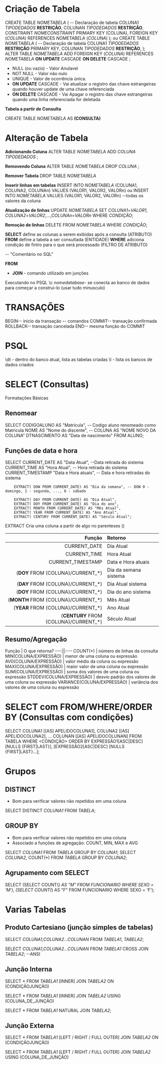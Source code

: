 # **Criação de Tabela**

CREATE TABLE *NOMETABELA* (       -- Declaração de tabela
COLUNA1 *TIPODEDADOS* **RESTRIÇÃO**,
COLUNAN *TIPODEDADOS* **RESTRIÇÃO**,
CONSTRAINT *NOMECONSTRAINT* PRIMARY KEY (COLUNA),
FOREIGN KEY (*COLUNA*) REFERENCES *NOMETABELA* (*COLUNA*)
);
ou
CREATE TABLE *NOMETABELA* (       -- Declaração de tabela
COLUNA1 *TIPODEDADOS* **RESTRIÇÃO** PRIMARY KEY,
COLUNAN *TIPODEDADOS* **RESTRIÇÃO**,
);
ALTER TABLE *NOMETABELA* ADD FOREIGN KEY (*COLUNA*) REFERENCES *NOMETABELA* **ON UPDATE** CASCADE **ON DELETE** CASCADE ;

 - NULL (ou vazio) - Valor Anulavel
 - NOT NULL - Valor não nulo
 - UNIQUE - Valor de ocorrência única.
 - **ON UPDATE** CASCADE  - Vai atualizar o registro das chave estrangeiras quando houver update de uma chave referenciada
 - **ON DELETE** CASCADE - Vai Apagar o registro das chave estrangeiras quando uma linha referenciada for deletada

**Tabela a partir de Consulta**

CREATE TABLE *NOMETABELA* AS **(CONSULTA)**


# **Alteração de Tabela**
**Adicionando Coluna**
ALTER TABLE *NOMETABELA* ADD *COLUNA TIPODEDADOS* ;

**Removendo Coluna**
ALTER TABLE *NOMETABELA* DROP *COLUNA* ;

**Remover Tabela**
DROP TABLE *NOMETABELA*

**Inserir linhas em tabelas**
INSERT INTO *NOMETABELA* (COLUNA1, COLUNA2, COLUNAn) VALUES (VALOR1, VALOR2, VALORn)
ou
INSERT INTO *NOMETABELA* VALUES (VALOR1, VALOR2, VALORn) --todas os valores da coluna

**Atualização de linhas**
UPDATE *NOMETABELA*
SET *COLUNA1*=*VALOR1*, *COLUNA2*=*VALOR2*,…,*COLUNAn*=*VALORn*
WHERE *CONDIÇÃO*;

**Remoção de linhas**
DELETE FROM *NOMETABELA*
WHERE *CONDIÇÃO*;

**SELECT** define as colunas a serem exibidas após a consulta (ATRIBUTO)
**FROM** define a tabela a ser consultada (ENTIDADE)
**WHERE** adiciona condição de fintro para o que será processado (FILTRO DE ATRIBUTO)

-- "Comentário no SQL"

**FROM**
 - **JOIN** - comando utilizado em junções

Executando no PSQL
\c *nomedatabase*- se conecta ao banco de dados para começar a construi-lo (usar tudo minusculo)

# TRANSAÇÕES
BEGIN-- início da transação
-- comandos
COMMIT-- transação confirmada
ROLLBACK-- transação cancelada
END-- mesma função do COMMIT

# PSQL
\dt - dentro do banco atual, lista as tabelas criadas
\l  - lista os bancos de dados criados

# SELECT (Consultas) 
Formatações Básicas

## Renomear
SELECT CODIGOALUNO AS "Matrícula", -- Codigo aluno renomeado como Matricula
        NOME AS "Nome do discente", -- COLUNA AS "NOME NOVO DA COLUNA"
        DTNASCIMENTO AS "Data de nascimento"
FROM ALUNO;

## Funções de data e hora
SELECT CURRENT_DATE AS "Data Atual", --Data retirada do sistema
        CURRENT_TIME AS "Hora Atual", -- Hora retirada do sistema
        CURRENT_TIMESTAMP "Data e Hora atuais", -- Data e hora retiradas do sistema

        EXTRACT( DOW FROM CURRENT_DATE) AS "Dia da semana", -- DOW 0 - domingo, 1 - segunda, ..., 6 - sábado

        EXTRACT( DAY FROM CURRENT_DATE) AS "Dia Atual",
        EXTRACT( DOY FROM CURRENT_DATE) AS "Dia do ano",
        EXTRACT( MONTH FROM CURRENT_DATE) AS "Mês Atual",
        EXTRACT( YEAR FROM CURRENT_DATE) AS "Ano Atual",
        EXTRACT( CENTURY FROM CURRENT_DATE) AS "Século Atual";

EXTRACT Cria uma coluna a partir de algo no parenteses ()

Função | Retorno
---:|:---
CURRENT_DATE | Dia Atual
CURRENT_TIME | Hora Atual
CURRENT_TIMESTAMP | Data e Hora atuais
(**DOY** FROM (COLUNA)/CURRENT_*) | Dia da semana sistema
(**DAY** FROM (COLUNA)/CURRENT_*) | Dia Atual sistema
(**DOY** FROM (COLUNA)/CURRENT_*) | Dia do ano sistema 
(**MONTH** FROM (COLUNA)/CURRENT_*) | Mês Atual
(**YEAR** FROM (COLUNA)/CURRENT_*) | Ano Atual
(**CENTURY** FROM (COLUNA)/CURRENT_*) | Século Atual

## Resumo/Agregação

Função | O que retorna?
---:||:---
COUNT(*) | número de linhas da consulta
MIN(COLUNA/EXPRESSÃO) | menor de uma coluna ou expressão
AVG(COLUNA/EXPRESSÃO) | valor médio da coluna ou expressão
MAX(COLUNA/EXPRESSÃO) | maior valor de uma coluna ou expressão
SUM(COLUNA/EXPRESSÃO) | soma dos valores de uma coluna ou expressão
STDDEV(COLUNA/EXPRESSÃO) | desvio padrão dos valores de uma coluna ou expressão
VARIANCE(COLUNA/EXPRESSÃO) | variância dos valores de uma coluna ou expressão

# SELECT com FROM/WHERE/ORDER BY (Consultas com condições)

SELECT COLUNA1 [[AS] APELIDOCOLUNA1],
        COLUNA2 [[AS] APELIDOCOLUNA2],
        …
        COLUNAN [[AS] APELIDOCOLUNAN]
FROM TABELA
WHERE <CONDIÇÃO>
ORDER BY EXPRESSÃO1[ASC|DESC] [NULLS {FIRST|LAST}], 
        [EXPRESSÃO2[ASC|DESC] [NULLS {FIRST|LAST}…];


# Grupos

## DISTINCT
 - Bom para verificar valores não repetidos em uma coluna

SELECT DISTINCT *COLUNA1* FROM *TABELA*;

## GROUP BY
- Bom para verificar valores não repetidos em uma coluna
- Associado a funções de agregação: COUNT, MIN, MAX e AVG

SELECT *COLUNA1* FROM *TABELA* GROUP BY *COLUNA1*;
SELECT *COLUNA2*, COUNT(*) FROM *TABELA* GROUP BY *COLUNA2*;

## Agrupamento com SELECT

SELECT
    (SELECT COUNT(*) AS "M" FROM FUNCIONARIO WHERE SEXO = 'M'),
    (SELECT COUNT(*) AS "F" FROM FUNCIONARIO WHERE SEXO = 'F');


# Varias Tabelas

## Produto Cartesiano (junção simples de tabelas)

SELECT *COLUNA1,COLUNA2...COLUNAN* FROM *TABELA1*, *TABELA2*;

SELECT *COLUNA1,COLUNA2...COLUNAN* FROM *TABELA1* CROSS JOIN *TABELA2*; --ANSI

## Junção Interna

SELECT * FROM *TABELA1* [INNER] JOIN *TABELA2* ON (CONDIÇÃOJUNÇÃO)

SELECT * FROM *TABELA1* [INNER] JOIN *TABELA2* USING (COLUNA_DE_JUNÇÃO)

SELECT * FROM *TABELA1* NATURAL JOIN *TABELA2*;

## Junção Externa

SELECT * FROM *TABELA1* [LEFT / RIGHT / FULL OUTER] JOIN *TABELA2* ON (CONDIÇÃOJUNÇÃO)

SELECT * FROM *TABELA1* [LEFT / RIGHT / FULL OUTER] JOIN *TABELA2* USING (COLUNA_DE_JUNÇÃO)

